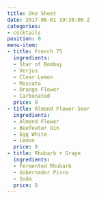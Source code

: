 ```yaml
---
title: One Sheet
date: 2017-06-01 19:38:00 Z
categories:
- cocktails
position: 0
menu-item:
- title: French 75
  ingredients:
  - Star of Bombay
  - Verjus
  - Clear Lemon
  - Moscato
  - Orange Flower
  - Carbonated
  price: 8
- title: Almond Flower Sour
  ingredients:
  - Almond Flower
  - Beefeater Gin
  - Egg White
  - Lemon
  price: 8
- title: Rhubarb + Grape
  ingredients:
  - Fermented Rhubarb
  - Gobernador Pisco
  - Soda
  price: 8
---
```


